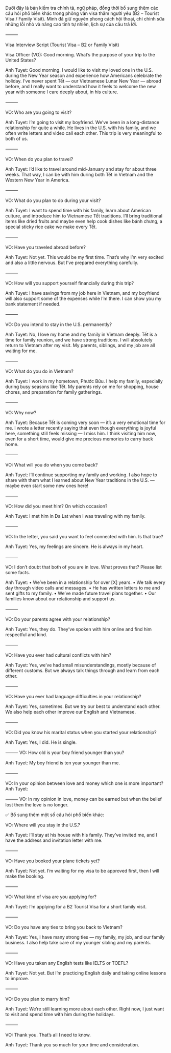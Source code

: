 Dưới đây là bản kiểm tra chính tả, ngữ pháp, đồng thời bổ sung thêm các câu hỏi phổ biến khác trong phỏng vấn visa thăm người yêu (B2 – Tourist Visa / Family Visit). Mình đã giữ nguyên phong cách hội thoại, chỉ chỉnh sửa những lỗi nhỏ và nâng cao tính tự nhiên, lịch sự của câu trả lời.

⸻

Visa Interview Script (Tourist Visa – B2 or Family Visit)

Visa Officer (VO): Good morning. What’s the purpose of your trip to the United States?

Anh Tuyet: Good morning. I would like to visit my loved one in the U.S. during the New Year season and experience how Americans celebrate the holiday. I’ve never spent Tết — our Vietnamese Lunar New Year — abroad before, and I really want to understand how it feels to welcome the new year with someone I care deeply about, in his culture.

⸻

VO: Who are you going to visit?

Anh Tuyet: I’m going to visit my boyfriend. We’ve been in a long-distance relationship for quite a while. He lives in the U.S. with his family, and we often write letters and video call each other. This trip is very meaningful to both of us.

⸻

VO: When do you plan to travel?

Anh Tuyet: I’d like to travel around mid-January and stay for about three weeks. That way, I can be with him during both Tết in Vietnam and the Western New Year in America.

⸻

VO: What do you plan to do during your visit?

Anh Tuyet: I want to spend time with his family, learn about American culture, and introduce him to Vietnamese Tết traditions. I’ll bring traditional items like dried fruits and maybe even help cook dishes like bánh chưng, a special sticky rice cake we make every Tết.

⸻

VO: Have you traveled abroad before?

Anh Tuyet: Not yet. This would be my first time. That’s why I’m very excited and also a little nervous. But I’ve prepared everything carefully.

⸻

VO: How will you support yourself financially during this trip?

Anh Tuyet: I have savings from my job here in Vietnam, and my boyfriend will also support some of the expenses while I’m there. I can show you my bank statement if needed.

⸻

VO: Do you intend to stay in the U.S. permanently?

Anh Tuyet: No, I love my home and my family in Vietnam deeply. Tết is a time for family reunion, and we have strong traditions. I will absolutely return to Vietnam after my visit. My parents, siblings, and my job are all waiting for me.

⸻

VO: What do you do in Vietnam?

Anh Tuyet: I work in my hometown, Phước Bửu. I help my family, especially during busy seasons like Tết. My parents rely on me for shopping, house chores, and preparation for family gatherings.

⸻

VO: Why now?

Anh Tuyet: Because Tết is coming very soon — it’s a very emotional time for me. I wrote a letter recently saying that even though everything is joyful here, something still feels missing — I miss him. I think visiting him now, even for a short time, would give me precious memories to carry back home.

⸻

VO: What will you do when you come back?

Anh Tuyet: I’ll continue supporting my family and working. I also hope to share with them what I learned about New Year traditions in the U.S. — maybe even start some new ones here!

⸻

VO: How did you meet him? On which occasion?

Anh Tuyet: I met him in Da Lat when I was traveling with my family.

⸻

VO: In the letter, you said you want to feel connected with him. Is that true?

Anh Tuyet: Yes, my feelings are sincere. He is always in my heart.

⸻

VO: I don’t doubt that both of you are in love. What proves that?
Please list some facts.

Anh Tuyet:
	•	We’ve been in a relationship for over [X] years.
	•	We talk every day through video calls and messages.
	•	He has written letters to me and sent gifts to my family.
	•	We’ve made future travel plans together.
	•	Our families know about our relationship and support us.

⸻

VO: Do your parents agree with your relationship?

Anh Tuyet: Yes, they do. They’ve spoken with him online and find him respectful and kind.

⸻

VO: Have you ever had cultural conflicts with him?

Anh Tuyet: Yes, we’ve had small misunderstandings, mostly because of different customs. But we always talk things through and learn from each other.

⸻

VO: Have you ever had language difficulties in your relationship?

Anh Tuyet: Yes, sometimes. But we try our best to understand each other. We also help each other improve our English and Vietnamese.

⸻

VO: Did you know his marital status when you started your relationship?

Anh Tuyet: Yes, I did. He is single.

⸻
VO: How old is your boy friend younger than you?

Anh Tuyet: My boy friend is ten year younger than me.

⸻

VO: In your opinion between love and money which one is more important?
Anh Tuyet:

⸻
VO: In my opinion in love, money can be earned but when the belief lost then the love is no longer.


✅ Bổ sung thêm một số câu hỏi phổ biến khác:

VO: Where will you stay in the U.S.?

Anh Tuyet: I’ll stay at his house with his family. They’ve invited me, and I have the address and invitation letter with me.

⸻

VO: Have you booked your plane tickets yet?

Anh Tuyet: Not yet. I’m waiting for my visa to be approved first, then I will make the booking.

⸻

VO: What kind of visa are you applying for?

Anh Tuyet: I’m applying for a B2 Tourist Visa for a short family visit.

⸻

VO: Do you have any ties to bring you back to Vietnam?

Anh Tuyet: Yes, I have many strong ties — my family, my job, and our family business. I also help take care of my younger sibling and my parents.

⸻

VO: Have you taken any English tests like IELTS or TOEFL?

Anh Tuyet: Not yet. But I’m practicing English daily and taking online lessons to improve.

⸻

VO: Do you plan to marry him?

Anh Tuyet: We’re still learning more about each other. Right now, I just want to visit and spend time with him during the holidays.

⸻

VO: Thank you. That’s all I need to know.

Anh Tuyet: Thank you so much for your time and consideration.


